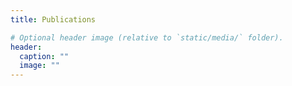 ```yaml
---
title: Publications

# Optional header image (relative to `static/media/` folder).
header:
  caption: ""
  image: ""
---
```

